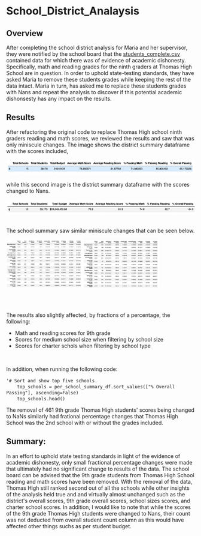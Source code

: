 # School_District_Analaysis
## Overview 
After completing the school district analysis for Maria and her supervisor, they were notified by the school board that the [students_complete.csv](https://github.com/Bulzeye89/School_District_Analaysis/blob/main/Resources/students_complete.csv) contained data for which there was of evidence of academic dishonesty.  Specifically, math and reading grades for the ninth graders at Thomas High School are in question.  In order to uphold state-testing standards, they have asked Maria to remove these students grades while keeping the rest of the data intact.  Maria in turn, has asked me to replace these students grades with Nans and repeat the analysis to discover if this potential academic dishonsesty has any impact on the results.  



## Results
After refactoring the original code to replace Thomas High school ninth graders reading and math scores, we reviewed the results and saw that was only miniscule changes.  The image shows the district summary dataframe with the scores included,  

<img src="https://github.com/Bulzeye89/School_District_Analaysis/blob/main/Resources/Module%20District_Summary_df.png">
<br>
<br>
while this second image is the district summary dataframe with the scores changed to Nans.
<br>
<br>
<img src="https://github.com/Bulzeye89/School_District_Analaysis/blob/main/Resources/Challenge%20District_summary_df.png">

<br>
<br>

The school summary saw similar miniscule changes that can be seen below.
<p float="left">
<img src="https://github.com/Bulzeye89/School_District_Analaysis/blob/main/Resources/Module%20per%20school%20summary%20df.png" width=40% height=50%>
<img src="https://github.com/Bulzeye89/School_District_Analaysis/blob/main/Resources/Challenge%20per%20school%20summary%20df.png" width=40% height=50%>
</p>

<br>
<br>

The results also slightly affected, by fractions of a percentage, the following:
- Math and reading scores for 9th grade
- Scores for medium school size when filtering by school size
- Scores for charter schols when filtering by school type 
<br>

In addition, when running the following code:
    
    '# Sort and show top five schools.
        top_schools = per_school_summary_df.sort_values(["% Overall Passing"], ascending=False)
        top_schools.head()

The removal of 461 9th grade Thomas High students' scores being changed to NaNs similarly had frational percentage changes that Thomas High School was the 2nd school with or without the grades included.  



## Summary: 
In an effort to uphold state testing standards in light of the evidence of academic dishonesty, only small fractional percentage changes were made that ultimately had no significant change to results of the data.  The school board can be advised that the 9th grade students from Thomas High School reading and math scores have been removed.  With the removal of the data, Thomas High still ranked second out of all the schools while other insights of the analysis held true and and virtually almost unchanged such as the district's overall scores, 9th grade overall scores, school sizes scores, and charter school scores.  In addition, I would like to note that while the scores of the 9th grade Thomas High students were changed to Nans, their count was not deducted from overall student count column as this would have affected other things suchs as per student budget.  


